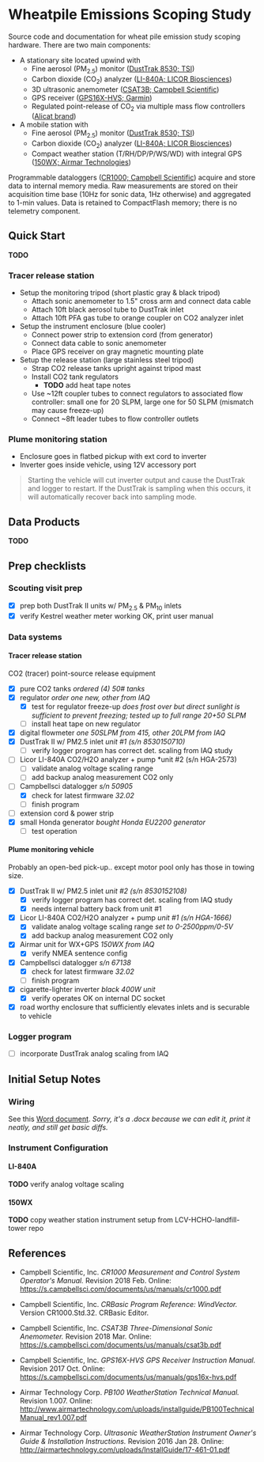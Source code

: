 # Wheatpile Emissions Scoping Study

Source code and documentation for wheat pile emission study scoping hardware.
There are two main components:

* A stationary site located upwind with
    * Fine aerosol (PM<sub>2.5</sub>) monitor ([DustTrak 8530; TSI](http://www.tsi.com/DUSTTRAK-II-Aerosol-Monitor-8530/))
    * Carbon dioxide (CO<sub>2</sub>) analyzer ([LI-840A; LICOR Biosciences](https://www.licor.com/env/products/gas_analysis/LI-840A/))
    * 3D ultrasonic anemometer ([CSAT3B; Campbell Scientific](https://www.campbellsci.com/csat3b))
    * GPS receiver ([GPS16X-HVS; Garmin](https://www.campbellsci.com/gps16x-hvs))
    * Regulated point-release of CO<sub>2</sub> via multiple mass flow controllers ([Alicat brand](https://www.alicat.com/product/gas-mass-flow-controllers/))
* A mobile station with
    * Fine aerosol (PM<sub>2.5</sub>) monitor ([DustTrak 8530; TSI](http://www.tsi.com/DUSTTRAK-II-Aerosol-Monitor-8530/))
    * Carbon dioxide (CO<sub>2</sub>) analyzer ([LI-840A; LICOR Biosciences](https://www.licor.com/env/products/gas_analysis/LI-840A/))
    * Compact weather station (T/RH/DP/P/WS/WD) with integral GPS ([150WX; Airmar Technologies](http://www.airmartechnology.com/productdescription.html?id=155))

Programmable dataloggers ([CR1000; Campbell Scientific](http://www.campbellsci.com/cr1000))
acquire and store data to internal memory media. Raw measurements are stored on
their acquisition time base (10Hz for sonic data, 1Hz otherwise) and aggregated
to 1-min values. Data is retained to CompactFlash memory; there is no telemetry
component.


## Quick Start

**TODO**

### Tracer release station

* Setup the monitoring tripod (short plastic gray & black tripod)
    * Attach sonic anemometer to 1.5" cross arm and connect data cable
    * Attach 10ft black aerosol tube to DustTrak inlet 
    * Attach 10ft PFA gas tube to orange coupler on CO2 analyzer inlet
* Setup the instrument enclosure (blue cooler)
    * Connect power strip to extension cord (from generator)
    * Connect data cable to sonic anemometer
    * Place GPS receiver on gray magnetic mounting plate
* Setup the release station (large stainless steel tripod)
    * Strap CO2 release tanks upright against tripod mast
    * Install CO2 tank regulators
        * **TODO** add heat tape notes
    * Use ~12ft coupler tubes to connect regulators to associated flow controller:
      small one for 20 SLPM, large one for 50 SLPM (mismatch may cause freeze-up)
    * Connect ~8ft leader tubes to flow controller outlets

### Plume monitoring station

* Enclosure goes in flatbed pickup with ext cord to inverter
* Inverter goes inside vehicle, using 12V accessory port

> Starting the vehicle will cut inverter output and cause the DustTrak and
> logger to restart. If the DustTrak is sampling when this occurs, it will
> automatically recover back into sampling mode.


## Data Products 

**TODO**


## Prep checklists

### Scouting visit prep

* [x] prep both DustTrak II units w/ PM<sub>2.5</sub> & PM<sub>10</sub> inlets
* [x] verify Kestrel weather meter working OK, print user manual

### Data systems

#### Tracer release station

CO2 (tracer) point-source release equipment

* [x] pure CO2 tanks *ordered (4) 50# tanks*
* [x] regulator *order one new, other from IAQ*
    * [x] test for regulator freeze-up *does frost over but direct sunlight is
          sufficient to prevent freezing; tested up to full range 20+50 SLPM*
    * [ ] install heat tape on new regulator
* [x] digital flowmeter *one 50SLPM from 415, other 20LPM from IAQ*
* [x] DustTrak II w/ PM2.5 inlet *unit #1 (s/n 8530150710)*
    * [ ] verify logger program has correct det. scaling from IAQ study
* [ ] Licor LI-840A CO2/H2O analyzer + pump *unit #2 (s/n HGA-2573)
    * [ ] validate analog voltage scaling range
    * [ ] add backup analog measurement CO2 only
* [ ] Campbellsci datalogger *s/n 50905*
    * [x] check for latest firmware *32.02*
    * [ ] finish program
* [ ] extension cord & power strip
* [x] small Honda generator *bought Honda EU2200 generator*
    * [ ] test operation

#### Plume monitoring vehicle

Probably an open-bed pick-up.. except motor pool only has those in towing size.

* [x] DustTrak II w/ PM2.5 inlet *unit #2 (s/n 8530152108)*
    * [x] verify logger program has correct det. scaling from IAQ study
    * [x] needs internal battery back from unit #1
* [x] Licor LI-840A CO2/H2O analyzer + pump *unit #1 (s/n HGA-1666)*
    * [x] validate analog voltage scaling range *set to 0-2500ppm/0-5V*
    * [x] add backup analog measurement CO2 only
* [x] Airmar unit for WX+GPS *150WX from IAQ*
    * [x] verify NMEA sentence config
* [x] Campbellsci datalogger *s/n 67138*
    * [x] check for latest firmware *32.02*
    * [ ] finish program
* [x] cigarette-lighter inverter *black 400W unit*
    * [x] verify operates OK on internal DC socket
* [x] road worthy enclosure that sufficiently elevates inlets and is securable to vehicle

### Logger program

* [ ] incorporate DustTrak analog scaling from IAQ


## Initial Setup Notes

### Wiring

See this [Word document](wiring.docx). *Sorry, it's a .docx because we can edit
it, print it neatly, and still get basic diffs.*

### Instrument Configuration

#### LI-840A

**TODO** verify analog voltage scaling

#### 150WX

**TODO** copy weather station instrument setup from LCV-HCHO-landfill-tower repo


## References

* Campbell Scientific, Inc. *CR1000 Measurement and Control System Operator's
  Manual.* Revision 2018 Feb. 
  Online: <https://s.campbellsci.com/documents/us/manuals/cr1000.pdf>

* Campbell Scientific, Inc. *CRBasic Program Reference: WindVector.* Version
  CR1000.Std.32. CRBasic Editor.

* Campbell Scientific, Inc. *CSAT3B Three-Dimensional Sonic Anemometer.* Revision
  2018 Mar. Online: <https://s.campbellsci.com/documents/us/manuals/csat3b.pdf>

* Campbell Scientific, Inc. *GPS16X-HVS GPS Receiver Instruction Manual.*
  Revision 2017 Oct. Online: <https://s.campbellsci.com/documents/us/manuals/gps16x-hvs.pdf>

* Airmar Technology Corp. *PB100 WeatherStation Technical Manual.* Revision 1.007.
  Online: <http://www.airmartechnology.com/uploads/installguide/PB100TechnicalManual_rev1.007.pdf>

* Airmar Technology Corp. *Ultrasonic WeatherStation Instrument Owner's Guide &
  Installation Instructions.* Revision 2016 Jan 28.
  Online: <http://airmartechnology.com/uploads/InstallGuide/17-461-01.pdf>

